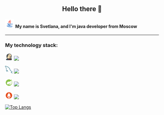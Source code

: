 <h2 align="center">
Hello there 👋
</h2>

<h4><img src="https://github.com/AdalizEentropy/AdalizEentropy/blob/main/icons/icons8-java.svg" width="30" height="30"></img> My name is Svetlana, and I'm java developer from Moscow</h4>

---

<h3>My technology stack:</h3>

<img src="https://github.com/AdalizEentropy/AdalizEentropy/blob/main/icons/icons8-jenkins.svg" width="25" height="25"></img>
![](https://img.shields.io/badge/CICD-Jenkins,Maven,Gradle,Docker-red)

<img src="https://github.com/AdalizEentropy/AdalizEentropy/blob/main/icons/mysql.svg" width="25" height="25"></img>
![](https://img.shields.io/badge/Database-MySQL,Postgresql,Hazelcast-blue)

<img src="https://github.com/AdalizEentropy/AdalizEentropy/blob/main/icons/icons8-spring-boot.svg" width="25" height="25"></img>
![](https://img.shields.io/badge/Framework-Spring,SpringBoot-green)

<img src="https://github.com/AdalizEentropy/AdalizEentropy/blob/main/icons/icons8-prometheus.svg" width="25" height="25"></img>
![](https://img.shields.io/badge/Integration-Kafka,Prometheus-orange)


[![Top Langs](https://github-readme-stats-git-masterrstaa-rickstaa.vercel.app/api/top-langs/?username=AdalizEentropy)](https://github.com/anuraghazra/github-readme-stats)

